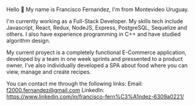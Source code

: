 Hello 👋
My name is Francisco Fernandez, I'm from Montevideo Uruguay.

I'm currently working as a Full-Stack Developer. My skills tech include Javascript, React, Redux, NodeJS, Express, PostgreSQL, Sequelize and others. I also have experience programming in C++ and have studied algorithm design.

My current proyect is a completely functional E-Commerce application, developed by a team in one week sprints and pressented to a product owner. I've also individually developed a SPA about food where you can view, manage and create recipes.

You can contact me through the following links:
Email: f2000.fernandez@gmail.com
LinkedIn: https://www.linkedin.com/in/francisco-fern%C3%A1ndez-6309a0221/